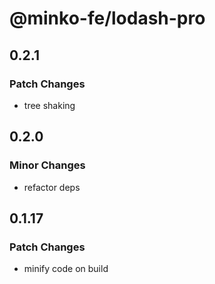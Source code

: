 # @minko-fe/lodash-pro

## 0.2.1

### Patch Changes

- tree shaking

## 0.2.0

### Minor Changes

- refactor deps

## 0.1.17

### Patch Changes

- minify code on build
